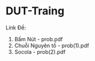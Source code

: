 # DUT-Traing

Link Đề: 
1. Bấm Nút - prob.pdf
2. Chuỗi Nguyên tố - prob(1).pdf
3. Socola - prob(2).pdf

